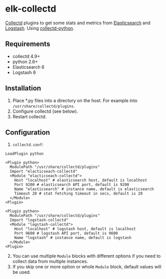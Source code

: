 # elk-collectd
[Collectd](https://collectd.org) plugins to get some stats and metrics from [Elasticsearch](https://www.elastic.co/products/elasticsearch) and [Logstash](https://www.elastic.co/products/logstash). Using [collectd-python](https://collectd.org/documentation/manpages/collectd-python.5.shtml).

## Requirements
 * collectd 4.9+
 * python 2.6+
 * Elasticsearch 6
 * Logstash 6
 
## Installation
1. Place *.py files into a directory on the host. For example into `/usr/share/collectd/plugins`.
2. Configure collectd (see below).
3. Restart collectd.

## Configuration
1. `collectd.conf`:
```
LoadPlugin python

<Plugin python>
  ModulePath "/usr/share/collectd/plugins"
  Import "elacticseach-collectd"
  <Module "elacticseach-collectd">
    Host "localhost" # elasticsearch host, default is localhost
    Port 9200 # elasticsearch API port, default is 9200
    Name "elasticsearch" # instance name, default is elasticsearch
    Timeout 20 # stat fetching timeout in secs, default is 20
  </Module>
<Plugin>

<Plugin python>
  ModulePath "/usr/share/collectd/plugins"
  Import "logstash-collectd"
  <Module "logstash-collectd">
    Host "localhost" # logstash host, default is localhost
    Port 9600 # logstash API port, default is 9600
    Name "logstash" # instance name, default is logstash
  </Module>
<Plugin>
```
2. You can use multiple `Module` blocks with different options if you need to collect data from multiple instances.
3. If you skip one or more option or whole `Module` block, default values will be used.
